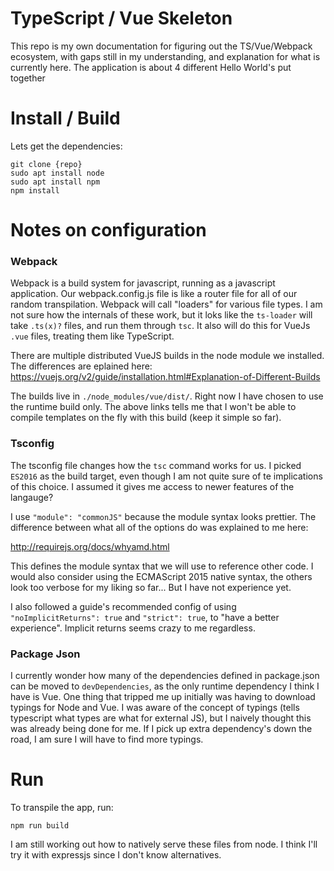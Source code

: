 # TypeScript / Vue Skeleton

This repo is my own documentation for figuring out the TS/Vue/Webpack ecosystem, with gaps still in my understanding, and explanation for what is currently here. The application is about 4 different Hello World's put together

# Install / Build

Lets get the dependencies:

```
git clone {repo}
sudo apt install node
sudo apt install npm
npm install
```

# Notes on configuration

### Webpack

Webpack is a build system for javascript, running as a javascript application. Our webpack.config.js file is like a router file for all of our random transpilation. Webpack will call "loaders" for various file types. I am not sure how the internals of these work, but it loks like the `ts-loader` will take `.ts(x)?` files, and run them through `tsc`. It also will do this for VueJs `.vue` files, treating them like TypeScript.

There are multiple distributed VueJS builds in the node module we installed. The differences are eplained here: https://vuejs.org/v2/guide/installation.html#Explanation-of-Different-Builds

The builds live in `./node_modules/vue/dist/`. Right now I have chosen to use the runtime build only. The above links tells me that I won't be able to compile templates on the fly with this build (keep it simple so far).

### Tsconfig

The tsconfig file changes how the `tsc` command works for us. I picked `ES2016` as the build target, even though I am not quite sure of te implications of this choice. I assumed it gives me access to newer features of the langauge?

I use `"module": "commonJS"` because the module syntax looks prettier. The difference between what all of the options do was explained to me here:

http://requirejs.org/docs/whyamd.html

This defines the module syntax that we will use to reference other code. I would also consider using the ECMAScript 2015 native syntax, the others look too verbose for my liking so far... But I have not experience yet.

I also followed a guide's recommended config of using `"noImplicitReturns": true` and `"strict": true`, to "have a better experience". Implicit returns seems crazy to me regardless.

### Package Json

I currently wonder how many of the dependencies defined in package.json can be moved to `devDependencies`, as the only runtime dependency I think I have is Vue. One thing that tripped me up initially was having to download typings for Node and Vue. I was aware of the concept of typings (tells typescript what types are what for external JS), but I naively thought this was already being done for me. If I pick up extra dependency's down the road, I am sure I will have to find more typings.

# Run

To transpile the app, run:

`npm run build`

I am still working out how to natively serve these files from node. I think I'll try it with expressjs since I don't know alternatives.

